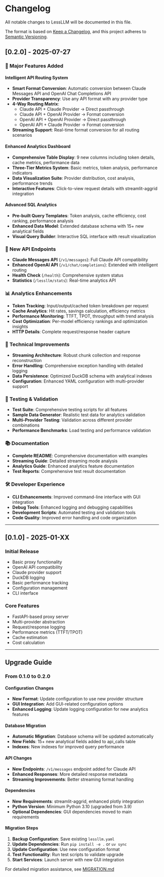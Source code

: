 # Changelog

All notable changes to LessLLM will be documented in this file.

The format is based on [Keep a Changelog](https://keepachangelog.com/en/1.0.0/), and this project adheres to [Semantic Versioning](https://semver.org/spec/v2.0.0.html).

## [0.2.0] - 2025-07-27

### 🚀 Major Features Added

#### Intelligent API Routing System
- **Smart Format Conversion**: Automatic conversion between Claude Messages API and OpenAI Chat Completions API
- **Provider Transparency**: Use any API format with any provider type
- **4-Way Routing Matrix**: 
  - Claude API + Claude Provider → Direct passthrough
  - Claude API + OpenAI Provider → Format conversion
  - OpenAI API + OpenAI Provider → Direct passthrough  
  - OpenAI API + Claude Provider → Format conversion
- **Streaming Support**: Real-time format conversion for all routing scenarios

#### Enhanced Analytics Dashboard
- **Comprehensive Table Display**: 9 new columns including token details, cache metrics, performance data
- **Three-Tier Metrics System**: Basic metrics, token analysis, performance indicators
- **Data Visualization Suite**: Provider distribution, cost analysis, performance trends
- **Interactive Features**: Click-to-view request details with streamlit-aggrid integration

#### Advanced SQL Analytics
- **Pre-built Query Templates**: Token analysis, cache efficiency, cost ranking, performance analysis
- **Enhanced Data Model**: Extended database schema with 15+ new analytical fields
- **Visual Query Builder**: Interactive SQL interface with result visualization

### 🎯 New API Endpoints
- **Claude Messages API** (`/v1/messages`): Full Claude API compatibility
- **Enhanced OpenAI API** (`/v1/chat/completions`): Extended with intelligent routing
- **Health Check** (`/health`): Comprehensive system status
- **Statistics** (`/lessllm/stats`): Real-time analytics API

### 📊 Analytics Enhancements
- **Token Tracking**: Input/output/cached token breakdown per request
- **Cache Analytics**: Hit rates, savings calculation, efficiency metrics
- **Performance Monitoring**: TTFT, TPOT, throughput with trend analysis
- **Cost Optimization**: Per-model efficiency rankings and optimization insights
- **HTTP Details**: Complete request/response header capture

### 🔧 Technical Improvements
- **Streaming Architecture**: Robust chunk collection and response reconstruction
- **Error Handling**: Comprehensive exception handling with detailed logging
- **Data Persistence**: Optimized DuckDB schema with analytical indexes
- **Configuration**: Enhanced YAML configuration with multi-provider support

### 🧪 Testing & Validation
- **Test Suite**: Comprehensive testing scripts for all features
- **Sample Data Generator**: Realistic test data for analytics validation
- **Multi-Provider Testing**: Validation across different provider combinations
- **Performance Benchmarks**: Load testing and performance validation

### 📚 Documentation
- **Complete README**: Comprehensive documentation with examples
- **Streaming Guide**: Detailed streaming mode analysis
- **Analytics Guide**: Enhanced analytics feature documentation
- **Test Reports**: Comprehensive test result documentation

### 🛠️ Developer Experience
- **CLI Enhancements**: Improved command-line interface with GUI integration
- **Debug Tools**: Enhanced logging and debugging capabilities
- **Development Scripts**: Automated testing and validation tools
- **Code Quality**: Improved error handling and code organization

---

## [0.1.0] - 2025-01-XX

### Initial Release
- Basic proxy functionality
- OpenAI API compatibility
- Claude provider support
- DuckDB logging
- Basic performance tracking
- Configuration management
- CLI interface

### Core Features
- FastAPI-based proxy server
- Multi-provider abstraction
- Request/response logging
- Performance metrics (TTFT/TPOT)
- Cache estimation
- Cost calculation

---

## Upgrade Guide

### From 0.1.0 to 0.2.0

#### Configuration Changes
- **New Format**: Update configuration to use new provider structure
- **GUI Integration**: Add GUI-related configuration options
- **Enhanced Logging**: Update logging configuration for new analytics features

#### Database Migration
- **Automatic Migration**: Database schema will be updated automatically
- **New Fields**: 15+ new analytical fields added to api_calls table
- **Indexes**: New indexes for improved query performance

#### API Changes
- **New Endpoints**: `/v1/messages` endpoint added for Claude API
- **Enhanced Responses**: More detailed response metadata
- **Streaming Improvements**: Better streaming format handling

#### Dependencies
- **New Requirements**: streamlit-aggrid, enhanced plotly integration
- **Python Version**: Minimum Python 3.10 (upgraded from 3.9)
- **Optional Dependencies**: GUI dependencies moved to main requirements

#### Migration Steps
1. **Backup Configuration**: Save existing `lessllm.yaml`
2. **Update Dependencies**: Run `pip install -e .` or `uv sync`
3. **Update Configuration**: Use new configuration format
4. **Test Functionality**: Run test scripts to validate upgrade
5. **Start Services**: Launch server with new GUI integration

For detailed migration assistance, see [MIGRATION.md](MIGRATION.md)